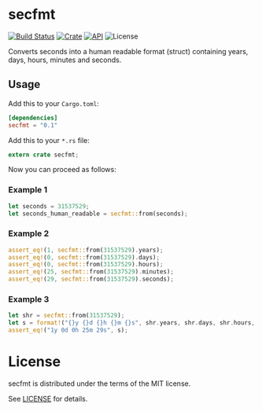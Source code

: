 # secfmt

[![Build Status](https://travis-ci.org/dirkeinecke/secfmt.svg?branch=master)](https://travis-ci.org/dirkeinecke/secfmt)
[![Crate](https://img.shields.io/crates/v/secfmt.svg)](https://crates.io/crates/secfmt)
[![API](https://docs.rs/secfmt/badge.svg)](https://docs.rs/secfmt)
![License](https://img.shields.io/crates/l/secfmt.svg)

Converts seconds into a human readable format (struct) containing years, days, hours, minutes and seconds.

## Usage

Add this to your `Cargo.toml`:

```toml
[dependencies]
secfmt = "0.1"
```

Add this to your `*.rs` file:

```rust
extern crate secfmt;
```

Now you can proceed as follows:

### Example 1

```rust
let seconds = 31537529;
let seconds_human_readable = secfmt::from(seconds);
```

### Example 2

```rust
assert_eq!(1, secfmt::from(31537529).years);
assert_eq!(0, secfmt::from(31537529).days);
assert_eq!(0, secfmt::from(31537529).hours);
assert_eq!(25, secfmt::from(31537529).minutes);
assert_eq!(29, secfmt::from(31537529).seconds);
```

### Example 3

```rust
let shr = secfmt::from(31537529);
let s = format!("{}y {}d {}h {}m {}s", shr.years, shr.days, shr.hours, shr.minutes, shr.seconds);
assert_eq!("1y 0d 0h 25m 29s", s);
```

# License

secfmt is distributed under the terms of the MIT license.

See [LICENSE](LICENSE) for details.

